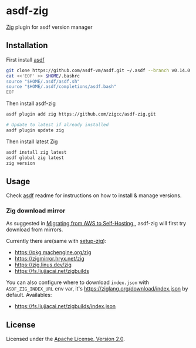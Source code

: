 # asdf-zig

[Zig](https://ziglang.org) plugin for asdf version manager

## Installation
First install [asdf](https://asdf-vm.com/guide/getting-started.html)
```bash
git clone https://github.com/asdf-vm/asdf.git ~/.asdf --branch v0.14.0
cat <<'EOF' >> $HOME/.bashrc
source "$HOME/.asdf/asdf.sh"
source "$HOME/.asdf/completions/asdf.bash"
EOF
```

Then install asdf-zig

```bash
asdf plugin add zig https://github.com/zigcc/asdf-zig.git

# Update to latest if already installed
asdf plugin update zig
```

Then install latest Zig
```bash
asdf install zig latest
asdf global zig latest
zig version
```

## Usage

Check [asdf](https://github.com/asdf-vm/asdf) readme for instructions on how to
install & manage versions.

### Zig download mirror

As suggested in [Migrating from AWS to Self-Hosting
](https://ziglang.org/news/migrate-to-self-hosting/), asdf-zig will first try download from mirrors.

Currently there are(same with [setup-zig](https://github.com/mlugg/setup-zig/blob/main/mirrors.json)):
- https://pkg.machengine.org/zig
- https://zigmirror.hryx.net/zig
- https://zig.linus.dev/zig
- https://fs.liujiacai.net/zigbuilds


You can also configure where to download `index.json` with `ASDF_ZIG_INDEX_URL` env var, it's https://ziglang.org/download/index.json by default. Availables:

- https://fs.liujiacai.net/zigbuilds/index.json

## License

Licensed under the
[Apache License, Version 2.0](https://www.apache.org/licenses/LICENSE-2.0).

